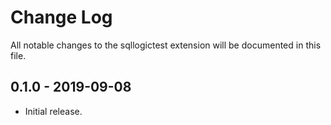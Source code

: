 # Change Log

All notable changes to the sqllogictest extension will be documented in this
file.

## 0.1.0 - 2019-09-08

* Initial release.
